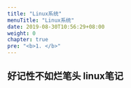 ```yaml
---
title: "Linux系统"
menuTitle: "Linux系统"
date: 2019-08-30T10:56:29+08:00
weight: 0
chapter: true
pre: "<b>1. </b>"
---
```


## 好记性不如烂笔头 linux笔记
